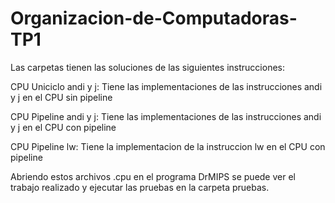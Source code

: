 # Organizacion-de-Computadoras-TP1

Las carpetas tienen las soluciones de las siguientes instrucciones:

CPU Uniciclo andi y j: Tiene las implementaciones de las instrucciones andi y j en el CPU sin pipeline

CPU Pipeline andi y j: Tiene las implementaciones de las instrucciones andi y j en el CPU con pipeline

CPU Pipeline lw: Tiene la implementacion de la instruccion lw en el CPU con pipeline

Abriendo estos archivos .cpu en el programa DrMIPS se puede ver el trabajo realizado y ejecutar las pruebas en la carpeta pruebas.
